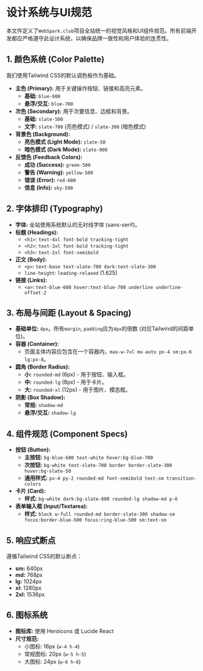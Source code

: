 # 设计系统与UI规范

本文件定义了`WebSpark.club`项目全站统一的视觉风格和UI组件规范。所有前端开发都应严格遵守此设计系统，以确保品牌一致性和用户体验的连贯性。

## 1. 颜色系统 (Color Palette)

我们使用Tailwind CSS的默认调色板作为基础。

- **主色 (Primary):** 用于关键操作按钮、链接和高亮元素。
  - **基础:** `blue-600`
  - **悬浮/交互:** `blue-700`
- **次色 (Secondary):** 用于次要信息、边框和背景。
  - **基础:** `slate-500`
  - **文字:** `slate-700` (亮色模式) / `slate-300` (暗色模式)
- **背景色 (Background):**
  - **亮色模式 (Light Mode):** `slate-50`
  - **暗色模式 (Dark Mode):** `slate-900`
- **反馈色 (Feedback Colors):**
  - **成功 (Success):** `green-500`
  - **警告 (Warning):** `yellow-500`
  - **错误 (Error):** `red-600`
  - **信息 (Info):** `sky-500`

## 2. 字体排印 (Typography)

- **字体:** 全站使用系统默认的无衬线字体 (sans-serif)。
- **标题 (Headings):**
  - `<h1>`: `text-4xl font-bold tracking-tight`
  - `<h2>`: `text-3xl font-bold tracking-tight`
  - `<h3>`: `text-2xl font-semibold`
- **正文 (Body):**
  - `<p>`: `text-base text-slate-700 dark:text-slate-300`
  - `line-height`: `leading-relaxed` (1.625)
- **链接 (Links):**
  - `<a>`: `text-blue-600 hover:text-blue-700 underline underline-offset-2`

## 3. 布局与间距 (Layout & Spacing)

- **基础单位:** `4px`。所有`margin`, `padding`应为`4px`的倍数 (对应Tailwind的间距单位)。
- **容器 (Container):**
  - 页面主体内容应包含在一个容器内，`max-w-7xl mx-auto px-4 sm:px-6 lg:px-8`。
- **圆角 (Border Radius):**
  - **小:** `rounded-md` (6px) - 用于按钮、输入框。
  - **中:** `rounded-lg` (8px) - 用于卡片。
  - **大:** `rounded-xl` (12px) - 用于图片、模态框。
- **阴影 (Box Shadow):**
  - **常规:** `shadow-md`
  - **悬浮/交互:** `shadow-lg`

## 4. 组件规范 (Component Specs)

- **按钮 (Button):**
  - **主按钮:** `bg-blue-600 text-white hover:bg-blue-700`
  - **次按钮:** `bg-white text-slate-700 border border-slate-300 hover:bg-slate-50`
  - **通用样式:** `px-4 py-2 rounded-md font-semibold text-sm transition-colors`
- **卡片 (Card):**
  - **样式:** `bg-white dark:bg-slate-800 rounded-lg shadow-md p-6`
- **表单输入框 (Input/Textarea):**
  - **样式:** `block w-full rounded-md border-slate-300 shadow-sm focus:border-blue-500 focus:ring-blue-500 sm:text-sm`

## 5. 响应式断点

遵循Tailwind CSS的默认断点：
- **sm:** 640px
- **md:** 768px
- **lg:** 1024px
- **xl:** 1280px
- **2xl:** 1536px

## 6. 图标系统

- **图标库:** 使用 Heroicons 或 Lucide React
- **尺寸规范:**
  - 小图标: 16px (`w-4 h-4`)
  - 常规图标: 20px (`w-5 h-5`)
  - 大图标: 24px (`w-6 h-6`) 